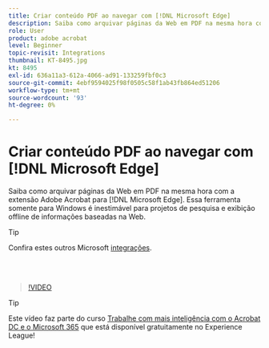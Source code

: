 ```yaml
---
title: Criar conteúdo PDF ao navegar com [!DNL Microsoft Edge]
description: Saiba como arquivar páginas da Web em PDF na mesma hora com a extensão Adobe Acrobat para [!DNL Microsoft Edge]
role: User
product: adobe acrobat
level: Beginner
topic-revisit: Integrations
thumbnail: KT-8495.jpg
kt: 8495
exl-id: 636a11a3-612a-4066-ad91-133259fbf0c3
source-git-commit: 4ebf9594025f98f0505c58f1ab43fb864ed51206
workflow-type: tm+mt
source-wordcount: '93'
ht-degree: 0%

---
```


# Criar conteúdo PDF ao navegar com [!DNL Microsoft Edge]

Saiba como arquivar páginas da Web em PDF na mesma hora com a extensão Adobe Acrobat para [!DNL Microsoft Edge]. Essa ferramenta somente para Windows é inestimável para projetos de pesquisa e exibição offline de informações baseadas na Web.

>[!TIP]
>
>Confira estes outros Microsoft [integrações](../integrate/integrate-overview.md#microsoft).

<br> 

>[!VIDEO](https://video.tv.adobe.com/v/337248?quality=12&learn=on&hidetitle=true)

>[!TIP]
>
>Este vídeo faz parte do curso [Trabalhe com mais inteligência com o Acrobat DC e o Microsoft 365](https://experienceleague.adobe.com/?recommended=Acrobat-U-1-2021.microsoft365) que está disponível gratuitamente no Experience League!
